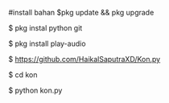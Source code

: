 #install bahan
$pkg update && pkg upgrade

$ pkg instal python git

$ pkg install play-audio

$ https://github.com/HaikalSaputraXD/Kon.py

$ cd kon

$ python kon.py

